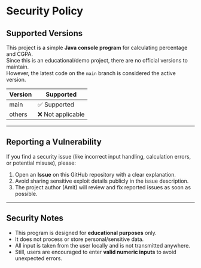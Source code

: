 # Security Policy

## Supported Versions
This project is a simple **Java console program** for calculating percentage and CGPA.  
Since this is an educational/demo project, there are no official versions to maintain.  
However, the latest code on the `main` branch is considered the active version.

| Version | Supported          |
| ------- | ------------------ |
| main    | ✅ Supported       |
| others  | ❌ Not applicable  |

---

## Reporting a Vulnerability
If you find a security issue (like incorrect input handling, calculation errors, or potential misuse), please:

1. Open an **Issue** on this GitHub repository with a clear explanation.
2. Avoid sharing sensitive exploit details publicly in the issue description.
3. The project author (Amit) will review and fix reported issues as soon as possible.

---

## Security Notes
- This program is designed for **educational purposes** only.  
- It does not process or store personal/sensitive data.  
- All input is taken from the user locally and is not transmitted anywhere.  
- Still, users are encouraged to enter **valid numeric inputs** to avoid unexpected errors.
